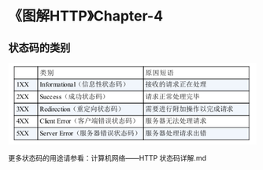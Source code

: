 # 《图解HTTP》Chapter-4

## 状态码的类别

![状态码的类别](../../image/状态码的类别.png)

更多状态码的用途请参看：计算机网络——HTTP 状态码详解.md

